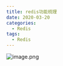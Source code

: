 ```yaml
---
title: redis功能梳理
date: 2020-03-20
categories:
  - Redis
tags:
  - Redis
---
```

![image.png](https://upload-images.jianshu.io/upload_images/14027542-36a967723586a0bc.png?imageMogr2/auto-orient/strip%7CimageView2/2/w/1240)
